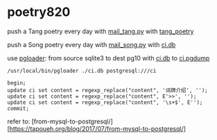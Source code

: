 # poetry820

push a Tang poetry every day with [mail_tang.py](https://github.com/indicolite/poetry820/blob/master/mail_tang.py) with [tang_poetry](https://github.com/hxgdzyuyi/tang_poetry/blob/master/tang_poetry.sql)

push a Song poetry every day with [mail_song.py](https://github.com/indicolite/poetry820/blob/master/mail_song.py) with [ci.db](https://github.com/chinese-poetry/chinese-poetry/blob/master/ci/ci.db)

use [pgloader](https://github.com/dimitri/pgloader): from source sqlite3 to dest pg10 with [ci.db](https://github.com/chinese-poetry/chinese-poetry/blob/master/ci/ci.db) to [ci.pgdump](https://github.com/indicolite/poetry820/blob/master/ci.pgdump)
```
/usr/local/bin/pgloader ./ci.db postgresql:///ci
```

```
begin;
update ci set content = regexp_replace("content", '词牌介绍', '');
update ci set content = regexp_replace("content", E'>>', '');
update ci set content = regexp_replace("content", '\s+$', E'');
commit;
```
refer to: [from-mysql-to-postgresql/][https://tapoueh.org/blog/2017/07/from-mysql-to-postgresql/]
